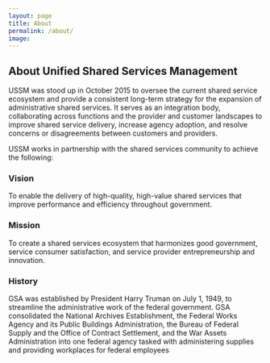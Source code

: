 ```yaml
---
layout: page
title: About
permalink: /about/
image: 
---
```


## About Unified Shared Services Management

USSM was stood up in October 2015 to oversee the current shared service ecosystem and provide a consistent long-term strategy for the expansion of administrative shared services. It serves as an integration body, collaborating across functions and the provider and customer landscapes to improve shared service delivery, increase agency adoption, and resolve concerns or disagreements between customers and providers.

USSM works in partnership with the shared services community to achieve the following:

### Vision

To enable the delivery of high-quality, high-value shared services that improve performance and efficiency throughout government.

### Mission

To create a shared services ecosystem that harmonizes good government, service consumer satisfaction, and service provider entrepreneurship and innovation.

### History

GSA was established by President Harry Truman on July 1, 1949, to streamline the administrative work of the federal government.  GSA consolidated the National Archives Establishment, the Federal Works Agency and its Public Buildings Administration, the Bureau of Federal Supply and the Office of Contract Settlement, and the War Assets Administration into one federal agency tasked with administering supplies and providing workplaces for federal employees
